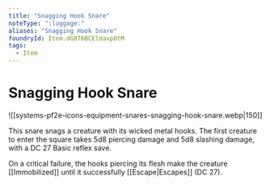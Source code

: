 ```yaml
---
title: "Snagging Hook Snare"
noteType: ":luggage:"
aliases: "Snagging Hook Snare"
foundryId: Item.dG876BCElUaxp8tM
tags:
  - Item
---
```


# Snagging Hook Snare
![[systems-pf2e-icons-equipment-snares-snagging-hook-snare.webp|150]]

This snare snags a creature with its wicked metal hooks. The first creature to enter the square takes 5d8 piercing damage and 5d8 slashing damage, with a DC 27 Basic reflex save.

On a critical failure, the hooks piercing its flesh make the creature [[Immobilized]] until it successfully [[Escape|Escapes]] (DC 27).
